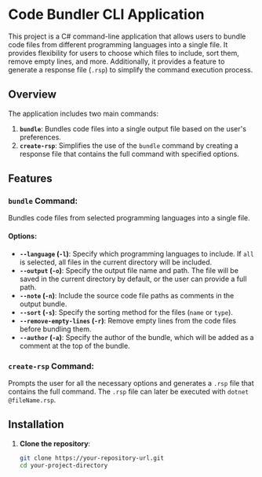 # Code Bundler CLI Application

This project is a C# command-line application that allows users to bundle code files from different programming languages into a single file. It provides flexibility for users to choose which files to include, sort them, remove empty lines, and more. Additionally, it provides a feature to generate a response file (`.rsp`) to simplify the command execution process.

## Overview

The application includes two main commands:

1. **`bundle`**: Bundles code files into a single output file based on the user's preferences.
2. **`create-rsp`**: Simplifies the use of the `bundle` command by creating a response file that contains the full command with specified options.

## Features

### `bundle` Command:

Bundles code files from selected programming languages into a single file.

#### Options:
- **`--language` (`-l`)**: Specify which programming languages to include. If `all` is selected, all files in the current directory will be included.
- **`--output` (`-o`)**: Specify the output file name and path. The file will be saved in the current directory by default, or the user can provide a full path.
- **`--note` (`-n`)**: Include the source code file paths as comments in the output bundle.
- **`--sort` (`-s`)**: Specify the sorting method for the files (`name` or `type`).
- **`--remove-empty-lines` (`-r`)**: Remove empty lines from the code files before bundling them.
- **`--author` (`-a`)**: Specify the author of the bundle, which will be added as a comment at the top of the bundle.

### `create-rsp` Command:

Prompts the user for all the necessary options and generates a `.rsp` file that contains the full command. The `.rsp` file can later be executed with `dotnet @fileName.rsp`.

## Installation

1. **Clone the repository**:
   ```bash
   git clone https://your-repository-url.git
   cd your-project-directory
